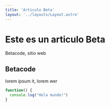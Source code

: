 ```yaml
---
title: 'Articulo Beta'
layout: '../layouts/Layout.astro'
---
```


# Este es un articulo Beta

Betacode, sitio web

## Betacode

lorem ipsum  it, lorem wer 

```javascript
function() {
  console.log("Hola mundo!")
}
```